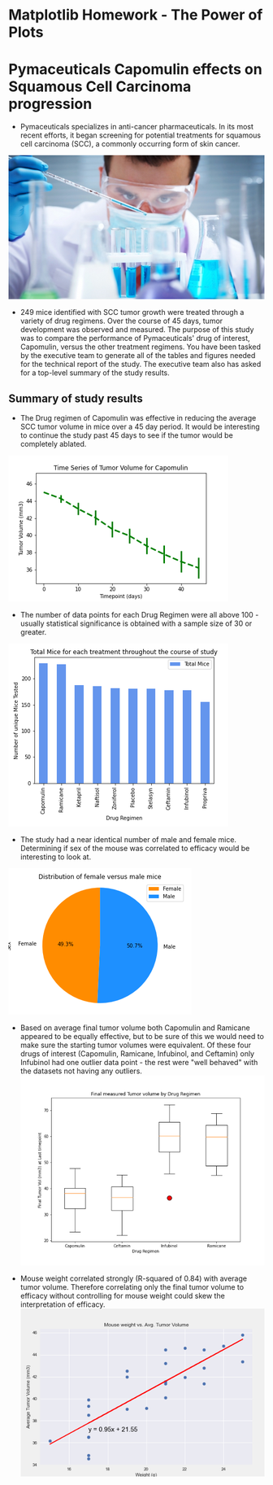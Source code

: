 # Matplotlib Homework - The Power of Plots


# Pymaceuticals Capomulin effects on Squamous Cell Carcinoma progression

* Pymaceuticals specializes in anti-cancer pharmaceuticals. In its most recent efforts, it began screening for potential treatments for squamous cell carcinoma (SCC), a commonly occurring form of skin cancer.

![Laboratory](/Images/Laboratory.jpg)

* 249 mice identified with SCC tumor growth were treated through a variety of drug regimens. Over the course of 45 days, tumor development was observed and measured. The purpose of this study was to compare the performance of Pymaceuticals' drug of interest, Capomulin, versus the other treatment regimens. You have been tasked by the executive team to generate all of the tables and figures needed for the technical report of the study. The executive team also has asked for a top-level summary of the study results.

## Summary of study results
* The Drug regimen of Capomulin was effective in reducing the average SCC tumor volume in mice over a 45 day period. It would be interesting to continue the study past 45 days to see if the tumor would be completely ablated.

![LineChart](/Images/LineChart.png)

* The number of data points for each Drug Regimen were all above 100 - usually statistical significance is obtained with a sample size of 30 or greater.

![BarChart](/Images/PandasBarChart.png)

* The study had a near identical number of male and female mice. Determining if sex of the mouse was correlated to efficacy would be interesting to look at.

![PieChart](/Images/PandasPieChart.png)

* Based on average final tumor volume both Capomulin and Ramicane appeared to be equally effective, but to be sure of this we would need to make sure the starting tumor volumes were equivalent. Of these four drugs of interest (Capomulin, Ramicane, Infubinol, and Ceftamin) only Infubinol had one outlier data point - the rest were "well behaved" with the datasets not having any outliers.
![BoxWhiskerPlot](/Images/BoxWhiskerPlot.png)

* Mouse weight correlated strongly (R-squared of 0.84) with average tumor volume. Therefore correlating only the final tumor volume to efficacy without controlling for mouse weight could skew the interpretation of efficacy.
![LineChart](/Images/ScatterWeightTumorVolRegression.png)

